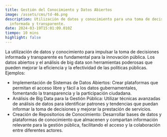 ```yaml
---
title: Gestión del Conocimiento y Datos Abiertos
image: /assets/cms/td-46.png
description: Utilización de datos y conocimiento para una toma de decisiones
  informada y transparente.
date: 2024-03-19T15:01:09.010Z
tiempo: 10 mins
highlight: false
---
```

La utilización de datos y conocimiento para impulsar la toma de decisiones informada y transparente es fundamental para la innovación pública. Los datos abiertos y el análisis de big data son herramientas poderosas que pueden mejorar la eficiencia y la efectividad de las políticas públicas.
Ejemplos:

* Implementación de Sistemas de Datos Abiertos: Crear plataformas que permitan el acceso libre y fácil a los datos gubernamentales, fomentando la transparencia y la participación ciudadana.
* Análisis de Big Data para la Gestión Pública: Utilizar técnicas avanzadas de análisis de datos para identificar patrones y tendencias que puedan informar la toma de decisiones y mejorar la prestación de servicios.
* Creación de Repositorios de Conocimiento: Desarrollar bases de datos y plataformas de conocimiento que almacenen y compartan información relevante para la gestión pública, facilitando el acceso y la colaboración entre diferentes actores.